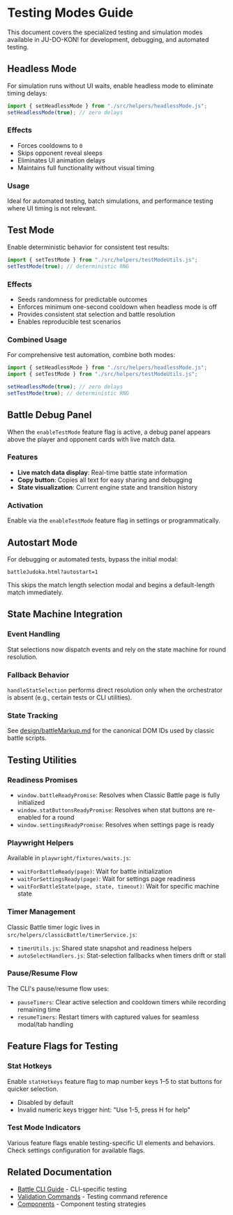 # Testing Modes Guide

This document covers the specialized testing and simulation modes available in JU-DO-KON! for development, debugging, and automated testing.

## Headless Mode

For simulation runs without UI waits, enable headless mode to eliminate timing delays:

```js
import { setHeadlessMode } from "./src/helpers/headlessMode.js";
setHeadlessMode(true); // zero delays
```

### Effects

- Forces cooldowns to `0`
- Skips opponent reveal sleeps
- Eliminates UI animation delays
- Maintains full functionality without visual timing

### Usage

Ideal for automated testing, batch simulations, and performance testing where UI timing is not relevant.

## Test Mode

Enable deterministic behavior for consistent test results:

```js
import { setTestMode } from "./src/helpers/testModeUtils.js";
setTestMode(true); // deterministic RNG
```

### Effects

- Seeds randomness for predictable outcomes
- Enforces minimum one-second cooldown when headless mode is off
- Provides consistent stat selection and battle resolution
- Enables reproducible test scenarios

### Combined Usage

For comprehensive test automation, combine both modes:

```js
import { setHeadlessMode } from "./src/helpers/headlessMode.js";
import { setTestMode } from "./src/helpers/testModeUtils.js";

setHeadlessMode(true); // zero delays
setTestMode(true); // deterministic RNG
```

## Battle Debug Panel

When the `enableTestMode` feature flag is active, a debug panel appears above the player and opponent cards with live match data.

### Features

- **Live match data display**: Real-time battle state information
- **Copy button**: Copies all text for easy sharing and debugging
- **State visualization**: Current engine state and transition history

### Activation

Enable via the `enableTestMode` feature flag in settings or programmatically.

## Autostart Mode

For debugging or automated tests, bypass the initial modal:

```
battleJudoka.html?autostart=1
```

This skips the match length selection modal and begins a default-length match immediately.

## State Machine Integration

### Event Handling

Stat selections now dispatch events and rely on the state machine for round resolution.

### Fallback Behavior

`handleStatSelection` performs direct resolution only when the orchestrator is absent (e.g., certain tests or CLI utilities).

### State Tracking

See [design/battleMarkup.md](../design/battleMarkup.md) for the canonical DOM IDs used by classic battle scripts.

## Testing Utilities

### Readiness Promises

- `window.battleReadyPromise`: Resolves when Classic Battle page is fully initialized
- `window.statButtonsReadyPromise`: Resolves when stat buttons are re-enabled for a round
- `window.settingsReadyPromise`: Resolves when settings page is ready

### Playwright Helpers

Available in `playwright/fixtures/waits.js`:

- `waitForBattleReady(page)`: Wait for battle initialization
- `waitForSettingsReady(page)`: Wait for settings page readiness
- `waitForBattleState(page, state, timeout)`: Wait for specific machine state

### Timer Management

Classic Battle timer logic lives in `src/helpers/classicBattle/timerService.js`:

- `timerUtils.js`: Shared state snapshot and readiness helpers
- `autoSelectHandlers.js`: Stat-selection fallbacks when timers drift or stall

### Pause/Resume Flow

The CLI's pause/resume flow uses:

- `pauseTimers`: Clear active selection and cooldown timers while recording remaining time
- `resumeTimers`: Restart timers with captured values for seamless modal/tab handling

## Feature Flags for Testing

### Stat Hotkeys

Enable `statHotkeys` feature flag to map number keys 1–5 to stat buttons for quicker selection.

- Disabled by default
- Invalid numeric keys trigger hint: "Use 1-5, press H for help"

### Test Mode Indicators

Various feature flags enable testing-specific UI elements and behaviors. Check settings configuration for available flags.

## Related Documentation

- [Battle CLI Guide](./battle-cli.md) - CLI-specific testing
- [Validation Commands](./validation-commands.md) - Testing command reference
- [Components](./components.md) - Component testing strategies
